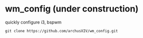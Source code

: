 # wm_config (under construction)
quickly configure i3, bspwm


```
git clone https://github.com/archusXIV/wm_config.git
```
